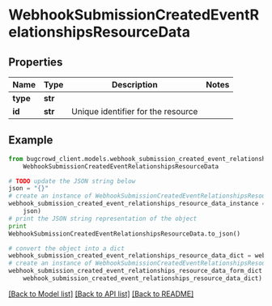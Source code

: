 # WebhookSubmissionCreatedEventRelationshipsResourceData


## Properties

Name | Type | Description | Notes
------------ | ------------- | ------------- | -------------
**type** | **str** |  | 
**id** | **str** | Unique identifier for the resource | 

## Example

```python
from bugcrowd_client.models.webhook_submission_created_event_relationships_resource_data import
    WebhookSubmissionCreatedEventRelationshipsResourceData

# TODO update the JSON string below
json = "{}"
# create an instance of WebhookSubmissionCreatedEventRelationshipsResourceData from a JSON string
webhook_submission_created_event_relationships_resource_data_instance = WebhookSubmissionCreatedEventRelationshipsResourceData.from_json(
    json)
# print the JSON string representation of the object
print
WebhookSubmissionCreatedEventRelationshipsResourceData.to_json()

# convert the object into a dict
webhook_submission_created_event_relationships_resource_data_dict = webhook_submission_created_event_relationships_resource_data_instance.to_dict()
# create an instance of WebhookSubmissionCreatedEventRelationshipsResourceData from a dict
webhook_submission_created_event_relationships_resource_data_form_dict = webhook_submission_created_event_relationships_resource_data.from_dict(
    webhook_submission_created_event_relationships_resource_data_dict)
```
[[Back to Model list]](../README.md#documentation-for-models) [[Back to API list]](../README.md#documentation-for-api-endpoints) [[Back to README]](../README.md)


